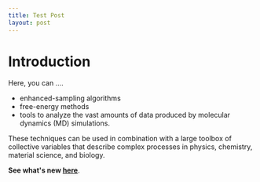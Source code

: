 ```yaml
---
title: Test Post
layout: post
---
```


# Introduction
Here, you can ....

* enhanced-sampling algorithms
* free-energy methods
* tools to analyze the vast amounts of data produced by molecular dynamics (MD) simulations.

These techniques can be used in combination with a large toolbox of collective variables that describe complex processes in physics, chemistry, material science, and biology. 

**See what's new [here](/news.html)**.
